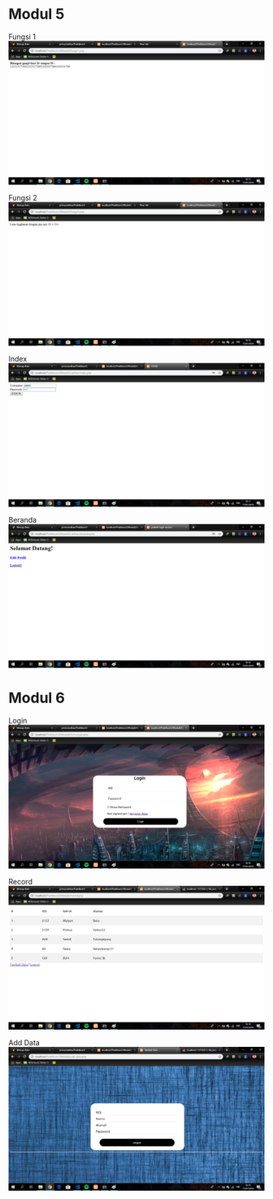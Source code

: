 # Modul 5
Fungsi 1
![alt text](https://github.com/primusnathan/Praktikum3/blob/master/Screenshot/Modul5Fungsi1.png)

Fungsi 2
![alt text](https://github.com/primusnathan/Praktikum3/blob/master/Screenshot/Modul5Fungsi2.png)

Index
![alt text](https://github.com/primusnathan/Praktikum3/blob/master/Screenshot/Modul5Index.png)

Beranda
![alt text](https://github.com/primusnathan/Praktikum3/blob/master/Screenshot/Modul5Beranda.png)

# Modul 6
Login
![alt text](https://github.com/primusnathan/Praktikum3/blob/master/Screenshot/Modul6Login.png)

Record
![alt text](https://github.com/primusnathan/Praktikum3/blob/master/Screenshot/Modul6Record.png)

Add Data
![alt text](https://github.com/primusnathan/Praktikum3/blob/master/Screenshot/Modul6AddData.png)


